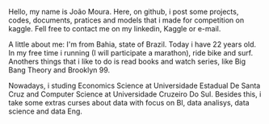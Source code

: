 Hello, my name is João Moura. Here, on github, i post some projects, codes, documents, pratices and models that i made for competition on kaggle. Fell free to contact me on my linkedin, Kaggle or e-mail.

A little about me: I'm from Bahia, state of Brazil. Today i have 22 years old. In my free time i running (I will participate a marathon), ride bike and surf. Anothers things that i like to do is read books and watch series, like Big Bang Theory and Brooklyn 99.

Nowadays, i studing Economics Science at Universidade Estadual De Santa Cruz and Computer Science at Universidade Cruzeiro Do Sul. Besides this, i take some extras curses about data with focus on BI, data analisys, data science and data Eng.
